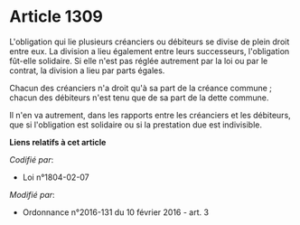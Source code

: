 # Article 1309

L'obligation qui lie plusieurs créanciers ou débiteurs se divise de plein droit entre eux. La division a lieu également entre
leurs successeurs, l'obligation fût-elle solidaire. Si elle n'est pas réglée autrement par la loi ou par le contrat, la
division a lieu par parts égales. 

Chacun des créanciers n'a droit qu'à sa part de la créance commune ; chacun des débiteurs n'est tenu que de sa part de la
dette commune. 

Il n'en va autrement, dans les rapports entre les créanciers et les débiteurs, que si l'obligation est solidaire ou si la
prestation due est indivisible.

**Liens relatifs à cet article**

_Codifié par_:

  - Loi n°1804-02-07

_Modifié par_:

  - Ordonnance n°2016-131 du 10 février 2016 - art. 3
